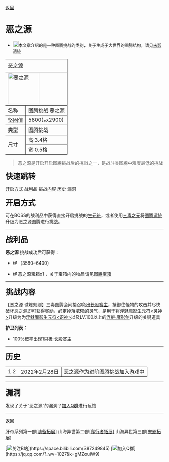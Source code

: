   <a class="back" href="javascript:history.back();">返回</a>

# <span id="jump">恶之源</span>

  * <img width="18" src="https://static.wikia.nocookie.net/minecraft_zh_gamepedia/images/5/5f/Disambig_gray.svg/revision/latest/scale-to-width-down/25?cb=20181218121105" ><font size=2>本文章介绍的是一种图腾挑战的类别，关于生成于大世界的图腾结构，请见[末影遗迹](浮魅魔影/特殊/末影遗迹)</font>

   <table width=-2 border="0" cellpadding="0" cellspacing="0" style='width:100%;border-collapse:collapse;table-layout:fixed;'>
   <col width=-2 span="4" style='width:-2;'/>
   <tr height="30" style='height:15.00pt;'>
    <td class="xl65" height="60" width=-2 colspan="4" rowspan="2" style='height:30.00pt;width=-2;border-right:.5pt solid windowtext;border-bottom:.5pt solid windowtext;' x:str>恶之源</td>
   </tr>
   <tr height="30" style='height:15.00pt;'/>
   <tr height="30" style='height:15.00pt;'>
    <td class="xl67" height="30" colspan="4" style='height:15.00pt;border-right:.5pt solid windowtext;border-bottom:.5pt solid windowtext;' x:str><img title="恶之源" width="100px" src="https://gitee.com/bluemarkstudio/shanhai/raw/master/end/entity/ezy.png" ></td></td>
   </tr>
   <tr height="30" style='height:15.00pt;'>
    <td class="xl68" height="30" colspan="2" style='height:15.00pt;border-right:.5pt solid windowtext;border-bottom:.5pt solid windowtext;' x:str>名称</td>
    <td class="xl70" colspan="2" style='border-right:.5pt solid windowtext;border-bottom:.5pt solid windowtext;' x:str>图腾挑战:恶之源</td>
   </tr>
   <tr height="30" style='height:15.00pt;'>
    <td class="xl68" height="30" colspan="2" style='height:15.00pt;border-right:.5pt solid windowtext;border-bottom:.5pt solid windowtext;' x:str>坚固值</td>
    <td class="xl70" colspan="2" style='border-right:.5pt solid windowtext;border-bottom:.5pt solid windowtext;' x:str>5800(<img width="9" title="5800点坚固值" src="https://gitee.com/bluemarkstudio/shanhai/raw/master/pic/xin.png" >x2900)</td>
   </tr>
   <tr height="30" style='height:15.00pt;'>
    <td class="xl68" height="30" colspan="2" style='height:15.00pt;border-right:.5pt solid windowtext;border-bottom:.5pt solid windowtext;' x:str>类型</td>
    <td class="xl70" colspan="2" style='border-right:.5pt solid windowtext;border-bottom:.5pt solid windowtext;' x:str>图腾挑战</td>
   </tr>
   <tr height="30" style='height:15.00pt;'>
    <td class="xl72" height="60" colspan="2" rowspan="2" style='height:30.00pt;border-right:.5pt solid windowtext;border-bottom:.5pt solid windowtext;' x:str>尺寸</td>
    <td class="xl74" colspan="2" style='border-right:.5pt solid windowtext;border-bottom:.5pt solid windowtext;' x:str>高:3.4格</td>
   </tr>
   <tr height="30" style='height:15.00pt;'>
    <td class="xl74" colspan="2" style='border-right:.5pt solid windowtext;border-bottom:.5pt solid windowtext;' x:str>宽:0.5格</td>
   </tr>
   <![if supportMisalignedColumns]>
    <tr width="0" style='display:none;'/>
   <![endif]>
  </table>

  
> <span style="background:#ffffff;">恶之源是开启开启图腾挑战后的挑战之一，是战斗类图腾中难度最低的挑战

<font size=5> __快速跳转__ </font>

[开启方式](#jump2)  [战利品](#jump3)    [挑战内容](#jump4)    [历史](#jump6)  [漏洞](#jump7)

<font size=5><span id="jump2"> __开启方式__ </span></font>

可在BOSS的战利品中获得直接开启挑战的[生元符](浮魅魔影/物品/生元符)，或者使用[三毒之元](浮魅魔影/物品/三毒之元)将[图腾遗迹](浮魅魔影/方块/图腾遗迹)升级为恶之源图腾进行挑战。

***

<font size=5><span id="jump3"> __战利品__ </span></font>

__恶之源__ 挑战成功后可获得：

* <img width="16" title="经验球" src="https://gitee.com/bluemarkstudio/shanhai/raw/master/pic/Experience_Orb.gif" >（3580~6400）

* <img width="16" title="经验球" src="https://gitee.com/bluemarkstudio/shanhai/raw/master/end/block/bx.png" >恶之源宝箱x1 ，关于宝箱内的物品请见[图腾宝箱](浮魅魔影/方块/图腾宝箱#恶之源)

***

<font size=5><span id="jump4"> __挑战内容__ </span></font>

【恶之源 试炼规则】三毒图腾会间接召唤出[长股寨主](浮魅魔影/生物/长股寨主)，抵御住怪物的攻击并尽快破坏恶之源即可获得奖励，必定掉落[浓郁的灵气](浮魅魔影/物品/浓郁的灵气)，是用于将[浮魅魔影生元符<灵神>](浮魅魔影/物品/生元符)升级为为[浮魅魔影生元符<识神>](浮魅魔影/物品/生元符)以及LV.100以上的[浮魅·魔影剑](浮魅魔影/物品/浮魅剑系)升级的关键道具

__护卫列表：__
* 100％概率出现1只[极·长股寨主](浮魅魔影/生物/长股寨主)

***

<font size=5><span id="jump6"> __历史__ </span></font>

 <table width=-2 border="0" cellpadding="0" cellspacing="0" style='width=-2;border-collapse:collapse;table-layout:fixed;'>
   <col width=-2 span="8" style='width=-2;'/>
   <tr height="28" style='height:14.00pt;'>
    <td class="xl65" height="28" width=-2 style='height:14.00pt;width=-2;' x:num>1.2</td>
    <td class="xl66" width=-2 colspan="2" style='width=-2;border-right:.5pt solid windowtext;border-bottom:.5pt solid windowtext;' x:num="44620.">2022年2月28日</td>
    <td class="xl67" width=-2 colspan="5" style='width=-2;border-right:.5pt solid windowtext;border-bottom:.5pt solid windowtext;' x:str>恶之源作为进阶图腾挑战加入游戏中</td>
   </tr>
   <![if supportMisalignedColumns]>
    <tr width="0" style='display:none;'/>
   <![endif]>
  </table>

***

<font size=5><span id="jump7"> __漏洞__ </span></font>

发现了关于“恶之源”的漏洞？[加入Q群](https://jq.qq.com/?_wv=1027&k=gMZouIW9)进行反馈

***

<a class="back" href="javascript:history.back();">返回</a>


肝帝系列第一部[[装备拓展]](装备拓展)    山海异世第二部[[爬行者拓展]](爬行者拓展)    山海异世第三部[[末影拓展]](末影拓展)



[![关注B站](https://gitee.com/bluemarkstudio/shanhai/raw/master/logo/blbl.png"")](https://space.bilibili.com/387249845)
[![加入Q群](https://gitee.com/bluemarkstudio/shanhai/raw/master/logo/icon-qq1.png"")](https://jq.qq.com/?_wv=1027&k=gMZouIW9)